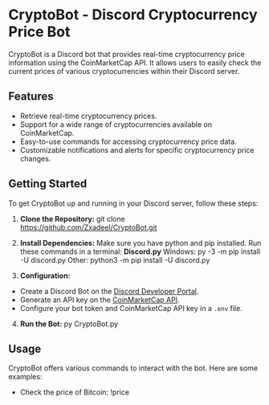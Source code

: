 # CryptoBot - Discord Cryptocurrency Price Bot

CryptoBot is a Discord bot that provides real-time cryptocurrency price information using the CoinMarketCap API. It allows users to easily check the current prices of various cryptocurrencies within their Discord server.

## Features

- Retrieve real-time cryptocurrency prices.
- Support for a wide range of cryptocurrencies available on CoinMarketCap.
- Easy-to-use commands for accessing cryptocurrency price data.
- Customizable notifications and alerts for specific cryptocurrency price changes.

## Getting Started

To get CryptoBot up and running in your Discord server, follow these steps:

1. **Clone the Repository:**
  git clone https://github.com/Zxadeel/CryptoBot.git

2. **Install Dependencies:**
  Make sure you have python and pip installed. Run these commands in a terminal:
   **Discord.py**
    Windows:
      py -3 -m pip install -U discord.py
    Other:
      python3 -m pip install -U discord.py

3. **Configuration:**
- Create a Discord Bot on the [Discord Developer Portal](https://discord.com/developers/applications).
- Generate an API key on the [CoinMarketCap API](https://coinmarketcap.com/api/documentation/v1/).
- Configure your bot token and CoinMarketCap API key in a `.env` file.

4. **Run the Bot:**
  py CryptoBot.py

## Usage

CryptoBot offers various commands to interact with the bot. Here are some examples:

- Check the price of Bitcoin: !price <name of coin>

